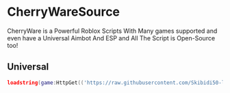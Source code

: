 # CherryWareSource
CherryWare is a Powerful Roblox Scripts With Many games supported and even have a Universal Aimbot And ESP and All The Script is Open-Source too!

## Universal
```lua
loadstring(game:HttpGet(('https://raw.githubusercontent.com/Skibidi50-lol/CherryWareSource/refs/heads/main/src/Universal.lua')))()
```
